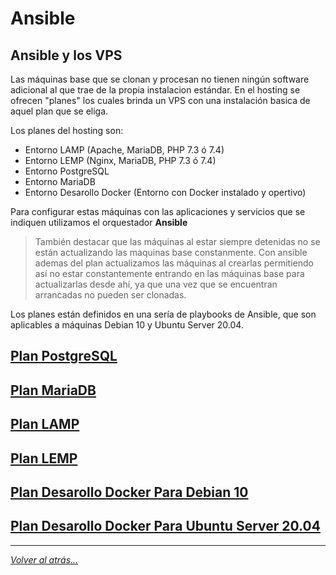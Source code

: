 # Ansible

## Ansible y los VPS

Las máquinas base que se clonan y procesan no tienen ningún software adicional al que trae de la propia instalacion estándar. En el hosting se ofrecen "planes" los cuales brinda un VPS con una instalación basica de aquel plan que se eliga.

Los planes del hosting son:

- Entorno LAMP (Apache, MariaDB, PHP 7.3 ó 7.4)
- Entorno LEMP (Nginx, MariaDB, PHP 7.3 ó 7.4)
- Entorno PostgreSQL
- Entorno MariaDB
- Entorno Desarollo Docker (Entorno con Docker instalado y opertivo)

Para configurar estas máquinas con las aplicaciones y servicios que se indiquen utilizamos el orquestador **Ansible**

> También destacar que las máquinas al estar siempre detenidas no se están actualizando las maquinas base constanmente. Con ansible ademas del plan actualizamos las máquinas al crearlas permitiendo así no estar constantemente entrando en las máquinas base para actualizarlas desde ahí, ya que una vez que se encuentran arrancadas no pueden ser clonadas.

Los planes están definidos en una sería de playbooks de Ansible, que son aplicables a máquinas Debian 10 y Ubuntu Server 20.04.

## [Plan PostgreSQL](postgresql.md)
## [Plan MariaDB](mariadb.md)
## [Plan LAMP](lamp.md)
## [Plan LEMP](lemp.md)
## [Plan Desarollo Docker Para Debian 10](dockerDebian.md) 
## [Plan Desarollo Docker Para Ubuntu Server 20.04](dockerUbuntu.md) 
________________________________________
*[Volver al atrás...](../oa.md)*
